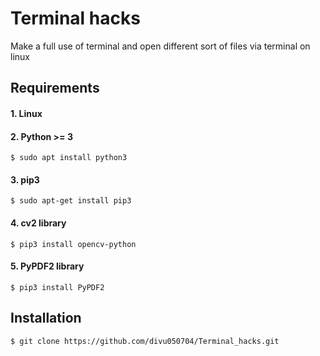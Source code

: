 # Terminal hacks
Make a full use of terminal and open different sort of files via terminal on linux
## Requirements
#### 1. Linux
#### 2. Python >= 3
    $ sudo apt install python3
#### 3. pip3
    $ sudo apt-get install pip3
#### 4. cv2 library
    $ pip3 install opencv-python
#### 5. PyPDF2 library
    $ pip3 install PyPDF2
## Installation
    $ git clone https://github.com/divu050704/Terminal_hacks.git
